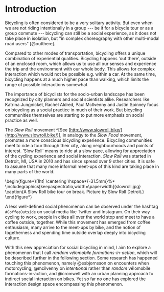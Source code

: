 # Introduction



Bicycling is often considered to be a very solitary activity. But even when we are not riding intentionally in a group --- be it for a bicycle tour or as a group commute --- bicycling can still be a social experience, as it does not take place in isolation, but "in complex choreography with other multi-modal road users" [@outthere].

Compared to other modes of transportation, bicycling offers a unique combination of experiential qualities. Bicycling happens 'out there', outside of an enclosed room, which allows us to use all our senses and experience the trip and the environment with our whole body. This allows for complex interaction which would not be possible e.g. within a car. At the same time, bicycling happens at a much higher pace than walking, which limits the range of possible interactions somewhat.

The importance of bicyclists for the socio-urban landscape has been recognized by city planners and social scientists alike. Researchers like Katrina Jungnickel, Rachel Aldred, Paul McIlvenny and Justin Spinney focus on bicycling as a social practice in much of their work. But bicycling communities themselves are starting to put more emphasis on social practice as well.

The *Slow Roll* movement ^[See [http://www.slowroll.bike/](http://www.slowroll.bike/)], in analogy to the *Slow Food* movement, promotes a more conscious bicycling experience. Bicycling communities meet to ride a tour through their city, along neighbourhoods and points of interest. 'Slow Roll' means to ride at a slow pace, allowing for appreciation of the cycling experience and social interaction. *Slow Roll* was started in Detroit, MI, USA in 2010 and has since spread over 9 other cities. It is safe to assume that many more informal meet-ups of this kind are taking place in many parts of the world.

\begin{figure*}[!ht]
  \centering
  \hspace*{-31.5mm}%*
  \includegraphics[keepaspectratio,width=\paperwidth]{slowroll.jpg}
  \caption{A Slow Roll bike tour on break. Picture by Slow Roll Detroit.}
\end{figure*}

A less well-defined social phenomenon can be observed under the hashtag `#CoffeeOutside` on social media like Twitter and Instagram. On their way cycling to work, people in cities all over the world stop and meet to have a coffee outside, together. While this movement has emerged from coffee enthusiasm, many arrive to the meet-ups by bike, and the notion of togetherness and spending time outside overlap deeply into bicycling culture.

With this new appreciation for social bicycling in mind, I aim to explore a phenomenon that I call *random vélomobile formations-in-action*, which will be described further in the following section. Some research has happened touching this phenomenon, namely @esbjornsson on encounters when motorcycling, @mcilvenny on *intentional* rather than *random* vélomobile formations-in-action, and @cromwell with an urban planning approach to indirect social interaction on bikes. Yet so far no one has explored the interaction design space encompassing this phenomenon.

